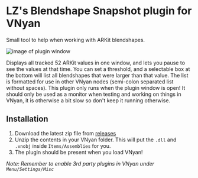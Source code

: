 # LZ's Blendshape Snapshot plugin for VNyan
Small tool to help when working with ARKit blendshapes. 

![image of plugin window](https://github.com/Lunazera/VNyan-Blendshape-Snapshot/blob/master/example.png)

Displays all tracked 52 ARKit values in one window, and lets you pause to see the values at that time. You can set a threshold, and a selectable box at the bottom will list all blendshapes that were larger than that value. The list is formatted for use in other VNyan nodes (semi-colon separated list without spaces). 
This plugin only runs when the plugin window is open! It should only be used as a monitor when testing and working on things in VNyan, it is otherwise a bit slow so don't keep it running otherwise.

## Installation
1. Download the latest zip file from [releases](https://github.com/Lunazera/VNyan-Blendshape-Snapshot/releases/)
2. Unzip the contents in your VNyan folder. This will put the `.dll` and `.vnobj` inside `Items/Assemblies` for you.
3. The plugin should be present when you load VNyan!

*Note: Remember to enable 3rd party plugins in VNyan under `Menu/Settings/Misc`*
